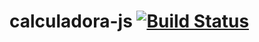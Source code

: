 # calculadora-js [![Build Status](https://travis-ci.org/DiegoRamires/calculadora.svg?branch=master)](https://travis-ci.org/DiegoRamires/calculadora)